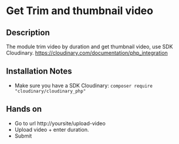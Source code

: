 # Get Trim and thumbnail video

## Description

The module trim video by duration and get thumbnail video, use SDK Cloudinary.
https://cloudinary.com/documentation/php_integration

## Installation Notes
  * Make sure you have a SDK Cloudinary:
  ``` composer require "cloudinary/cloudinary_php" ```

## Hands on
  * Go to url http://yoursite/upload-video
  * Upload video + enter duration.
  * Submit
